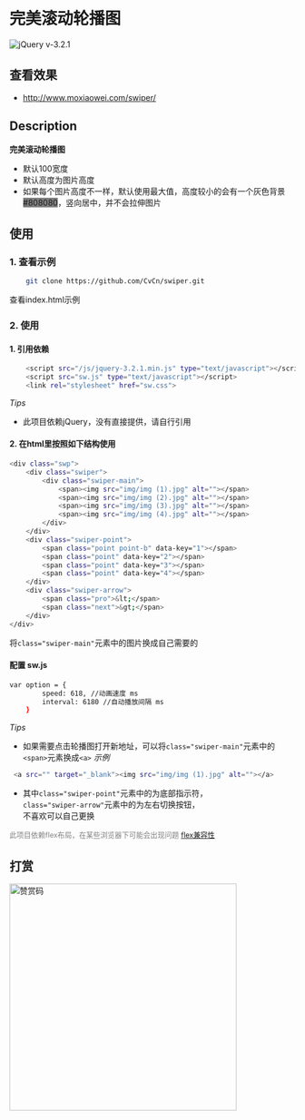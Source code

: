 # 完美滚动轮播图

![jQuery v-3.2.1](https://img.shields.io/badge/jQuery.js-v3.2.1-green.svg)

## 查看效果
- <a href="http://www.moxiaowei.com/swiper/" target="_blank">http://www.moxiaowei.com/swiper/</a>

## Description

**完美滚动轮播图**
- 默认100宽度
- 默认高度为图片高度
- 如果每个图片高度不一样，默认使用最大值，高度较小的会有一个灰色背景 <span style="background-color: #808080;">#808080</span>，竖向居中，并不会拉伸图片


## 使用

### 1. 查看示例
``` bash
    git clone https://github.com/CvCn/swiper.git
```
查看index.html示例

### 2. 使用

#### 1. 引用依赖
``` bash
    <script src="/js/jquery-3.2.1.min.js" type="text/javascript"></script>
    <script src="sw.js" type="text/javascript"></script>
    <link rel="stylesheet" href="sw.css">
```
*Tips* 
- 此项目依赖jQuery，没有直接提供，请自行引用

#### 2. 在html里按照如下结构使用
``` bash
<div class="swp">
    <div class="swiper">
        <div class="swiper-main">
            <span><img src="img/img (1).jpg" alt=""></span>
            <span><img src="img/img (2).jpg" alt=""></span>
            <span><img src="img/img (3).jpg" alt=""></span>
            <span><img src="img/img (4).jpg" alt=""></span>
        </div>
    </div>
    <div class="swiper-point">
        <span class="point point-b" data-key="1"></span>
        <span class="point" data-key="2"></span>
        <span class="point" data-key="3"></span>
        <span class="point" data-key="4"></span>
    </div>
    <div class="swiper-arrow">
        <span class="pro">&lt;</span>
        <span class="next">&gt;</span>
    </div>
</div>
```
将`class="swiper-main"`元素中的图片换成自己需要的
#### 配置 sw.js
```bash
var option = {
        speed: 618, //动画速度 ms
        interval: 6180 //自动播放间隔 ms
    }
```
*Tips*
- 如果需要点击轮播图打开新地址，可以将`class="swiper-main"`元素中的`<span>`元素换成`<a>`
*示例*
```bash
 <a src="" target="_blank"><img src="img/img (1).jpg" alt=""></a>
```
- 其中`class="swiper-point"`元素中的为底部指示符，\
`class="swiper-arrow"`元素中的为左右切换按钮， \
不喜欢可以自己更换


<span style="font-size: .9em; color: #808080">此项目依赖flex布局，在某些浏览器下可能会出现问题 
<a href="http://www.runoob.com/cssref/css3-pr-flex.html" target="_blank">flex兼容性</a>
</span>

## 打赏
<img width="400px" height="400px" alt="赞赏码" src="http://www.moxiaowei.com/swiper/img/ds.jpg"/>